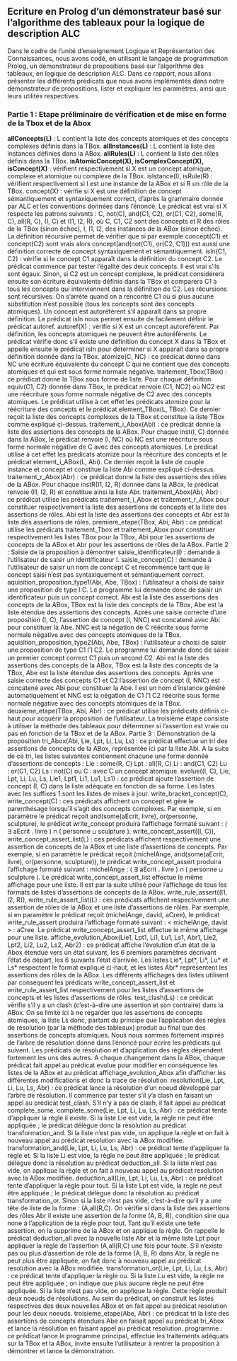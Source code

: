 ## Ecriture en Prolog d’un démonstrateur basé sur l’algorithme des tableaux pour la logique de description ALC

Dans le cadre de l’unité d’enseignement Logique et Représentation des Connaissances, nous avons codé, en utilisant le langage de programmation Prolog, un démonstrateur de propositions basé sur l’algorithme des tableaux, en logique de description ALC.
Dans ce rapport, nous allons présenter les différents prédicats que nous avons implémentés dans notre démonstrateur de propositions, lister et expliquer les paramètres, ainsi que leurs utilités respectives.

### Partie 1 : Etape préliminaire de vérification et de mise en forme de la Tbox et de la Abox

**allConcepts(L)** : L contient la liste des concepts atomiques et des concepts complexes définis dans la TBox.
**allInstances(L)** : L contient la liste des instances définies dans la ABox.
**allRules(L)** : L contient la liste des rôles définis dans la TBox.
**isAtomicConcept(X), isComplexConcept(X), isConcept(X)** : vérifient respectivement si X est un concept atomique, complexe et atomique ou complexe de la TBox.
isIstance(I), isRule(R) : vérifient respectivement si I est une instance de la ABox et si R un rôle de la TBox.
concept(X) : vérifie si X est une définition de concept sémantiquement et syntaxiquement correct, d’après la grammaire donnée par ALC et les conventions données dans l’énoncé. 
Le prédicat est vrai si X respecte les patrons suivants : C, not(C), and(C1, C2), or(C1, C2), some(R, C), all(R, C), (I, C) et (I1, I2, R), où C, C1, C2 sont des concepts et R des rôles de la TBox (sinon échec), I, I1, I2, des instances de la ABox (sinon échec).
La définition récursive permet de vérifier que si par exemple concept(C1) et concept(C2) sont vrais alors concept(and(not(C1), or(C2, C1))) est aussi une définition correcte de concept syntaxiquement et sémantiquement.
isIn(C1, C2) : vérifie si le concept C1 apparaît dans la définition du concept C2. Le prédicat commence par tester l’égalité des deux concepts. Il est vrai s’ils sont égaux. Sinon, si C2 est un concept complexe, le prédicat considérera ensuite son écriture équivalente définie dans la TBox et comparera C1 à tous les concepts qui interviennent dans la définition de C2. Les récursions sont récursives. On s’arrête quand on a rencontré C1 ou si plus aucune substitution n’est possible (tous les concepts sont des concepts atomiques).
Un concept est autoréférent s’il apparaît dans sa propre définition. Le prédicat isIn nous permet ensuite de facilement définir le prédicat autoref.
autoref(X) : vérifie si X est un concept autoréférent. Par définition, les concepts atomiques ne peuvent être autoréférents. Le prédicat vérifie donc s’il existe une définition du concept X dans la TBox et appelle ensuite le prédicat isIn pour déterminer si X apparaît dans sa propre définition donnée dans la TBox.
atomize(C, NC) : ce prédicat donne dans NC une écriture équivalente du concept C qui ne contient que des concepts atomiques et qui est sous forme normale négative.
traitement_Tbox(TBox) : ce prédicat donne la TBox sous forme de liste. Pour chaque définition equiv(C1, C2) donnée dans TBox, le prédicat renvoie (C1, NC2) où NC2 est une réécriture sous forme normale négative de C2 avec des concepts atomiques. 
Le prédicat utilise à cet effet les prédicats atomize pour la réécriture des concepts et le prédicat element_TBox(L, TBox). Ce dernier reçoit la liste des concepts complexes de la TBox et constitue la  liste TBox comme expliqué ci-dessus.
traitement_i_Abox(Abi) : ce prédicat donne la liste des assertions des concepts de la ABox. Pour chaque inst(I, C) donnée dans la ABox, le prédicat renvoie (I, NC) où NC est une réécriture sous forme normale négative de C avec des concepts atomiques.
Le prédicat utilise à cet effet les prédicats atomize pour la réécriture des concepts et le prédicat element_i_ABox(L, Abi). Ce dernier reçoit la liste de couple instance et concept et constitue la liste Abi comme expliqué ci-dessus.
traitement_r_Abox(Abr) : ce prédicat donne la liste des assertions des rôles de la ABox. Pour chaque instR(I1, I2, R) donnée dans la ABox, le prédicat renvoie (I1, I2, R) et constitue ainsi la liste Abr.
traitement_Abox(Abi, Abr) : ce prédicat utilise les prédicats traitement_i_Abox et traitement_r_Abox pour constituer respectivement la liste des assertions de concepts et la liste des assertions de rôles. Abi est la liste des assertions des concepts et Abr est la liste des assertions de rôles.
premiere_etape(TBox, Abi, Abr) :  ce prédicat utilise les prédicats traitement_Tbox et traitement_Abox pour constituer respectivement les listes TBox pour la TBox, Abi pour les assertions de concepts de la ABox et Abr pour les assertions de rôles de la ABox.
Partie 2 : Saisie de la proposition à démontrer
saisie_identificateur(I) : demande à l’utilisateur de saisir un identificateur I.
saisie_concept(C) : demande à l’utilisateur de saisir un nom de concept C et recommence tant que le concept saisi n’est pas syntaxiquement et sémantiquement correct.
aquisition_proposition_type1(Abi, Abe, TBox) : l’utilisateur a choisi de saisir une proposition de type I:C. Le programme lui demande donc de saisir un identificateur puis un concept correct. 
Abi est la liste des assertions des concepts de la ABox, TBox est la liste des concepts de la TBox, Abe est la liste étendue des assertions des concepts.
Après une saisie correcte d’une proposition (I, C), l’assertion de concept (I, NNC) est concatené avec Abi pour constituer la Abe. NNC est la négation de C réécrite sous forme normale négative avec des concepts atomiques de la TBox.
aquisition_proposition_type2(Abi, Abe, TBox) : l’utilisateur a choisi de saisir une proposition de type C1 ⨅ C2. Le programme lui demande donc de saisir un premier concept correct C1 puis un second C2. 
Abi est la liste des assertions des concepts de la ABox, TBox est la liste des concepts de la TBox, Abe est la liste étendue des assertions des concepts.
Après une saisie correcte des concepts C1 et C2 l’assertion de concept (I, NNC) est concatené avec Abi pour constituer la Abe. I est un nom d’instance généré automatiquement et NNC est la négation de C1 ⨅ C2 réécrite sous forme normale négative avec des concepts atomiques de la TBox.
deuxieme_etape(TBox, Abi, Abr) :  ce prédicat utilise les prédicats définis ci-haut pour acquérir la proposition de l’utilisateur. La troisième étape consiste à utiliser la méthode des tableaux pour déterminer si l’assertion est vraie ou pas en fonction de la TBox et de la ABox.
Partie 3 : Démonstration de la proposition
tri_Abox(Abi, Lie, Lpt, Li, Lu, Ls) : ce prédicat effectue un tri des assertions de concepts de la ABox, représentée ici par la liste Abi. 
A la suite de ce tri, les listes suivantes contiennent chacune une forme donnée d’assertions de concepts : 
Lie : some(R, C)
Lpt : all(R, C)
Li :  and(C1, C2)
Lu : or(C1, C2)
Ls : not(C) ou C : avec C un concept atomique.
evolue((I, C), Lie, Lpt, Li, Lu, Ls, Lie1, Lpt1, Li1, Lu1, Ls1) : ce prédicat ajoute l’assertion de concept (I, C) dans la liste adéquate en fonction de sa forme. Les listes avec les suffixes 1 sont les listes de mises à jour. 
write_bracket_concept(C), write_concept(C) : ces prédicats affichent un concept et gère le parenthésage lorsqu’il s’agit des concepts complexes.
Par exemple, si en paramètre le prédicat reçoit and(some(aEcrit, livre), or(personne, sculpture), le prédicat write_concept produira l’affichage formaté suivant : ( ∃ aEcrit . livre ) ⊓ ( personne ⊔ sculpture ).
write_concept_assert((I, C)), write_concept_assert_list(L) : ces prédicats affichent respectivement une assertion de concepts de la ABox et une liste d’assertions de concepts.
Par exemple, si en paramètre le prédicat reçoit (michelAnge, and(some(aEcrit, livre), or(personne, sculpture)), le prédicat write_concept_assert produira l’affichage formaté suivant : michelAnge : ( ∃ aEcrit . livre ) ⊓ ( personne ⊔ sculpture ).
Le prédicat write_concept_assert_list effectue le même affichage pour une liste. Il est par la suite utilisé pour l’affichage de tous les formats de listes d’assertions de concepts de la ABox.
write_rule_assert((I1, I2, R)), write_rule_assert_list(L) : ces prédicats affichent respectivement une assertion de rôles de la ABox et une liste d’assertions de rôles.
Par exemple, si en paramètre le prédicat reçoit (michelAnge, david, aCree), le prédicat write_rule_assert produira l’affichage formaté suivant : < michelAnge, david > : aCree.
Le prédicat write_concept_assert_list effectue le même affichage pour une liste.
affiche_evolution_Abox(Lie1, Lpt1, Li1, Lu1, Ls1, Abr1, Lie2, Lpt2, Li2, Lu2, Ls2, Abr2) : ce prédicat affiche l’évolution d’un état de la Abox étendue vers un état suivant, les 6 premiers paramètres décrivant l’état de départ, les 6 suivants l’état d’arrivée. Les listes Lie*, Lpt*, Li*, Lu* et Ls* respectent le format expliqué ci-haut, et les listes Abr* représentent les assertions des rôles de la ABox.
Les différents affichages des listes utilisent par conséquent les prédicats write_concept_assert_list et write_rule_assert_list respectivement pour les listes d’assertions de concepts et les listes d’assertions de rôles.
test_clash(Ls) : ce prédicat vérifie s’il y a un clash (c’est-à-dire une assertion et son contraire) dans la ABox. On se limite ici à ne regarder que les assertions de concepts atomiques, la liste Ls donc, partant du principe que l’application des règles de résolution (par la méthode des tableaux) produit au final que des assertions de concepts atomiques.
Nous nous sommes fortement inspirés de l’arbre de résolution donné dans l’énoncé pour écrire les prédicats qui suivent. Les prédicats de résolution et d’application des règles dépendent fortement les uns des autres.
A chaque changement dans la ABox, chaque prédicat fait appel au prédicat evolue pour modifier en conséquence les listes de la ABox et au prédicat affichage_evolution_Abox afin d’afficher les différentes modifications et donc la trace de résolution.
resolution(Lie, Lpt, Li, Lu, Ls, Abr) : ce prédicat lance la résolution d’un noeud développé par l’arbre de résolution. Il commence par tester s’il y’a clash en faisant un appel au prédicat test_clash. S’il n’y a pas de clash, il fait appel au prédicat complete_some.
complete_some(Lie, Lpt, Li, Lu, Ls, Abr) : ce prédicat tente d’appliquer la règle il existe. 
Si la liste Lie est vide, la règle ne peut être appliquée ; le prédicat délègue donc la résolution au prédicat transformation_and. 
Si la liste n’est pas vide, on applique la règle et on fait à nouveau appel au prédicat resolution avec la ABox modifiée.
transformation_and(Lie, Lpt, Li, Lu, Ls, Abr) : ce prédicat tente d’appliquer la règle et. 
Si la liste Li est vide, la règle ne peut être appliquée ; le prédicat délègue donc la résolution au prédicat deduction_all. 
Si la liste n’est pas vide, on applique la règle et on fait à nouveau appel au prédicat resolution avec la ABox modifiée.
deduction_all(Lie, Lpt, Li, Lu, Ls, Abr) : ce prédicat tente d’appliquer la règle pour tout.
Si la liste Lpt est vide, la règle ne peut être appliquée ; le prédicat délègue donc la résolution au prédicat transformation_or. 
Sinon si la liste n’est pas vide, c’est-à-dire qu’il y a une tête de liste de la forme : (A,all(R,C). 
On vérifie si dans la liste des assertions des rôles Abr il existe une assertion de la forme (A, B, R), condition sine qua none à l’application de la règle pour tout. Tant qu’il existe une telle assertion, on la supprime de la ABox et on applique la règle. On rappelle le prédicat deduction_all avec la nouvelle liste Abr et la même liste Lpt pour appliquer la règle de l’assertion (A,all(R,C) une fois pour toute. 
S’il n’existe pas ou plus d’assertion de rôle de la forme (A, B, R) dans Abr, la règle ne peut plus être appliquée, on fait donc à nouveau appel au prédicat resolution avec la ABox modifiée.
transformation_or(Lie, Lpt, Li, Lu, Ls, Abr) : ce prédicat tente d’appliquer la règle ou. 
Si la liste Lu est vide, la règle ne peut être appliquée ; on indique que plus aucune règle ne peut être appliquée.
Si la liste n’est pas vide, on applique la règle. Cette règle produit deux noeuds de résolutions. Au sein du prédicat, on construit les listes respectives des deux nouvelles ABox et on fait appel au prédicat resolution pour les deux noeuds.
troisieme_etape(Abe, Abr) : ce prédicat tri la liste des assertions de concepts étendues Abe en faisait appel au prédicat tri_Abox et lance la résolution en faisant appel au prédicat resolution.
programme : ce prédicat lance le programme principal, effectue les traitements adéquats sur la TBox et la ABox, invite ensuite l’utilisateur à rentrer la proposition à démontrer et lance la démonstration.

